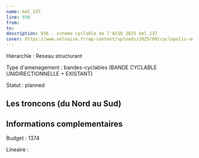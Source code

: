 ```yaml
---
name: kml_137 
line: 936
from: 
to:  
description: 936 - schema cyclable de l'ACSO 2025 kml_137 
cover: https://www.velooise.fr/wp-content/uploads/2025/09/cyclopolis-acso-default.jpg
---
```

Hierarchie : Reseau structurant

Type d'amenagement : bandes-cyclables (BANDE CYCLABLE UNIDIRECTIONNELLE + EXISTANT)

Statut : planned

## Les troncons (du Nord au Sud)

## Informations complementaires

Budget  : 1374 

Lineaire :

